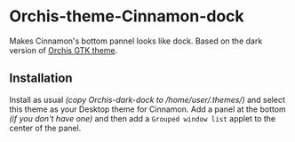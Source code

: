 # Orchis-theme-Cinnamon-dock
Makes Cinnamon's bottom pannel looks like dock. Based on the dark version of [Orchis GTK theme](https://github.com/vinceliuice/Orchis-theme#orchis-theme).

## Installation

Install as usual *(copy Orchis-dark-dock to /home/user/.themes/)* and select this theme as your Desktop theme for Cinnamon. Add a panel at the bottom *(if you don't have one)* and then add a `Grouped window list` applet to the center of the panel. 
